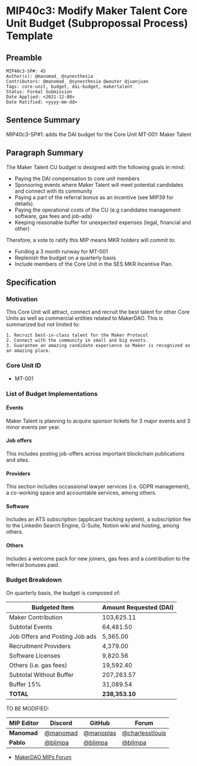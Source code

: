 # MIP40c3: Modify Maker Talent Core Unit Budget (Subpropossal Process) Template

## Preamble

```
MIP40c3-SP#: 45
Author(s): @manomad_ @synesthesia
Contributors: @manomad_ @synesthesia @wouter @juanjuan
Tags: core-unit, budget, dai-budget, makertalent
Status: Formal Submission
Date Applied: <2021-12-08>
Date Ratified: <yyyy-mm-dd>
```

## Sentence Summary

MIP40c3-SP#1: adds the DAI budget for the Core Unit MT-001: Maker Talent

## Paragraph Summary

The Maker Talent CU budget is designed with the following goals in mind:

- Paying the DAI compensation to core unit members 
- Sponsoring events where Maker Talent will meet potential candidates and connect with its community
- Paying a part of the referral bonus as an incentive (see MIP39 for details).
- Paying the operational costs of the CU (e.g candidates management software, gas fees and job-ads)
- Keeping reasonable buffer for unexpected expenses (legal, financial and other)

Therefore, a vote to ratify this MIP means MKR holders will commit to:

- Funding a 3 month runway for MT-001
- Replenish the budget on a quarterly basis
- Include members of the Core Unit in the SES MKR Incentive Plan.

## Specification

### Motivation

This Core Unit will attract, connect and recruit the best talent for other Core Units as well as commercial entities related to MakerDAO. This is summarized but not limited to:

    1. Recruit best-in-class talent for the Maker Protocol
    2. Connect with the community in small and big events.
    3. Guarantee an amazing candidate experience so Maker is recognized as an amazing place.

### Core Unit ID

- MT-001

### List of Budget Implementations

#### Events

Maker Talent is planning to acquire sponsor tickets for 3 major events and 3 minor events per year. 

#### Job offers

This includes posting job-offers across important blockchain publications and sites.

#### Providers

This section includes occassional lawyer services (i.e. GDPR management), a co-working space and accountable services, among others.

#### Software

Includes an ATS subscription (applicant tracking system), a subscription fee to the Linkedin Search Engine, G-Suite, Notion wiki and hosting, among others.

#### Others

Includes a welcome pack for new joiners, gas fees and a contribution to the referral bonuses paid.

### Budget Breakdown

On quarterly basis, the budget is composed of:

Budgeted Item | Amount Requested (DAI)
------------ | -------------
Maker Contribution | 103,625.11 
Subtotal Events | 64,481.50 
Job Offers and Posting Job ads | 5,365.00 
Recruitment Providers | 4,379.00 
Software Licenses | 9,820.56 
Others (i.e. gas fees) | 19,592.40 
Subtotal Without Buffer | 207,263.57 
Buffer 15% | 31,089.54 
**TOTAL**| **238,353.10** 

TO BE MODIFIED:

| MIP Editor | Discord | GitHub | Forum |
|-|-|-|-|
| **Manomad** | [@manomad](https://chat.makerdao.com/) | [@manoplas](https://github.com/manoplas) | [@charlesstlouis](https://forum.makerdao.com/u/charlesstlouis/summary) |
| **Pablo** | [@blimpa](https://chat.makerdao.com/) | [@blimpa](https://github.com/blimpa) | [@blimpa](https://forum.makerdao.com/u/blimpa/summary) |

* [MakerDAO MIPs Forum](https://forum.makerdao.com/c/mips/14)
